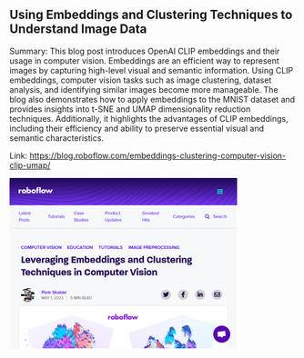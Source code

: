 ## Using Embeddings and Clustering Techniques to Understand Image Data
Summary: This blog post introduces OpenAI CLIP embeddings and their usage in computer vision. Embeddings are an efficient way to represent images by capturing high-level visual and semantic information. Using CLIP embeddings, computer vision tasks such as image clustering, dataset analysis, and identifying similar images become more manageable. The blog also demonstrates how to apply embeddings to the MNIST dataset and provides insights into t-SNE and UMAP dimensionality reduction techniques. Additionally, it highlights the advantages of CLIP embeddings, including their efficiency and ability to preserve essential visual and semantic characteristics.

Link: https://blog.roboflow.com/embeddings-clustering-computer-vision-clip-umap/

<img src="/img/3084f68f-be34-4236-aca8-c8c98aaf5f0b.png" width="400" />
<br/><br/>
